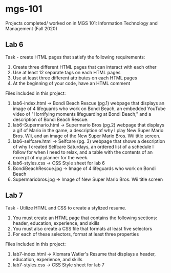 # mgs-101
Projects completed/ worked on in MGS 101: Information Technology and Management (Fall 2020)

## Lab 6
Task - create HTML pages that satisfy the following requirements:
1. Create three different HTML pages that can interact with each other
2. Use at least 12 separate tags on each HTML pages
3. Use at least three different attributes on each HTML pages
4. At the beginning of your code, have an HTML comment

Files included in this project:
1. lab6-index.html -> Bondi Beach Rescue (pg.1) webpage that displays an image of 4 lifeguards who work on Bondi Beach,
                   an embedded YouTube video of "Horrifying moments lifeguarding at Bondi Beach,"
                   and a description of Bondi Beach Rescue.
2. lab6-Supermario.html -> Supermario Bros (pg.2) webpage that displays a gif of Mario in the game, 
                        a description of why I play New Super Mario Bros. Wii, 
                        and an image of the New Super Mario Bros. Wii title screen. 
3. lab6-selfcare.html -> Selfcare (pg. 3) webpage that shows a description of why I created Selfcare Saturdays,
                      an ordered list of a schedule I follow for when I need to relax,
                      and a table with the contents of an excerpt of my planner for the week.
4. lab6-styles.css -> CSS Style sheet for lab 6
5. BondiBeachRescue.jpg -> Image of 4 lifeguards who work on Bondi Beach
6. Supermariobros.jpg -> Image of New Super Mario Bros. Wii title screen

## Lab 7
Task - Utilize HTML and CSS to create a stylized resume. 
1. You must create an HTML page that contains the following sections:
    header, education, experience, and skills
2. You must also create a CSS file that formats at least five selectors
3. For each of these selectors, format at least three properties
    
Files included in this project:
1. lab7-index.html -> Xiomara Watler's Resume that displays a header, education, experience, and skills 
2. lab7-styles.css -> CSS Style sheet for lab 7
